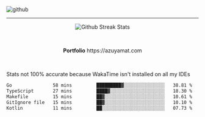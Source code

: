![github](https://media.discordapp.net/attachments/881363147364118528/1142610121697021952/background.png?width=1000&height=300)<br>
___
<p align="center">
  <img alt="Github Streak Stats" src="https://streak-stats.demolab.com?user=Azuyamat&theme=transparent&hide_border=true"/>
</p><br>
<p align="center">
      <strong>Portfolio</strong> https://azuyamat.com
</p><br>

Stats not 100% accurate because WakaTime isn't installed on all my IDEs
<!--START_SECTION:waka-->

```txt
Go               58 mins         █████████▓░░░░░░░░░░░░░░░   38.81 %
TypeScript       27 mins         ████▓░░░░░░░░░░░░░░░░░░░░   18.30 %
Makefile         15 mins         ██▓░░░░░░░░░░░░░░░░░░░░░░   10.61 %
GitIgnore file   15 mins         ██▓░░░░░░░░░░░░░░░░░░░░░░   10.10 %
Kotlin           11 mins         ██░░░░░░░░░░░░░░░░░░░░░░░   07.73 %
```

<!--END_SECTION:waka-->
